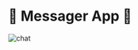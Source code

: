 #                                                📩 Messager App 📨

![chat](https://user-images.githubusercontent.com/34998720/94276224-521dae00-ff1e-11ea-9e0b-57386a9ad09a.png)
